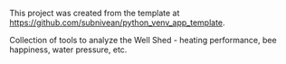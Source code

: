 This project was created from the template at https://github.com/subnivean/python_venv_app_template.

Collection of tools to analyze the Well Shed - heating performance, bee happiness, water pressure, etc.

